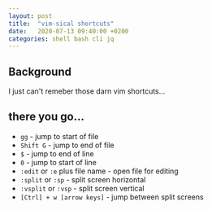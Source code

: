 ```yaml
---
layout: post
title:  "vim-sical shortcuts"
date:   2020-07-13 09:40:00 +0200
categories: shell bash cli jq
---
```


## Background
I just can't remeber those darn vim shortcuts...

## there you go...
* `gg` - jump to start of file
* `Shift G` - jump to end of file 
* `$` - jump to end of line
* `0` - jump to start of line
* `:edit` or `:e` plus file name - open file for editing
* `:split` or `:sp`  - split screen horizontal
* `:vsplit` or `:vsp` - split screen vertical
* `[Ctrl] + w [arrow keys]` - jump between split screens